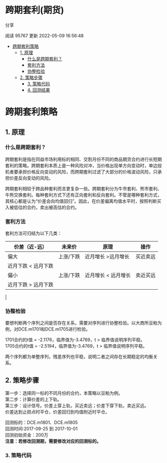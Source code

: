 # 跨期套利(期货)

分享

阅读 95767
 更新 2022-05-09 16:56:48

* [跨期套利策略](#ef9527d0cf571341)
  + [1. 原理](#4d68e06c45acd2a2)
    - [什么是跨期套利？](#82f7714859e29834)
    - [套利方法](#a61d5be123b8fa09)
    - [协整检验](#21efc72039481792)
  + [2. 策略步骤](#c306d1ad1c8a5699)
    - [3. 策略代码](#69a3fc437f0227e3)
    - [4. 回测结果](#7356929dacb239c9)

# 跨期套利策略

## 1. 原理

### 什么是跨期套利？

跨期套利是指在同益市场利用标的相同、交割月份不同的商品期货合约进行长短期套利的策略。跨期套利本质上是一种风险对冲，当价格出现单方向变动时，单边投机者要承担价格反向变动的风险，而跨期套利过滤了大部分的价格波动风险，只承担价差反向变动的风险。

跨期套利相较于跨品种套利而言更复杂一些。跨期套利分为牛市套利、熊市套利、牛熊交换套利。每种套利方式下还有正向套利和反向套利。不管是哪种套利方式，其核心都是认为“价差会向均值回归”。因此，在价差偏离均值水平时，按照判断买入被低估的合约，卖出被高估的合约。

### 套利方法

套利方法可归结为以下几类：

| 价差（近-远） | 未来价 | 原理 | 操作 |
| --- | --- | --- | --- |
| 偏大 | 上涨/下跌 | 近月增长 >远月增长 | 买近卖远 |
| 近月下跌 < 远月下跌 |
| 偏小 | 上涨/下跌 | 近月增长 < 远月增长 | 卖近买远 |
| 近月下跌 > 远月下跌 |
|

### 协整检验

要想判断两个序列之间是否存在关系，需要对序列进行协整检验。以大商所豆粕为例，对DCE.m1701和DCE.m1705进行检验。

1701合约的t值 = -2.1176，临界值为-3.4769，t > 临界值说明序列平稳。  
1705合约的t值 = -2.5194，临界值为-3.4769，t > 临界值说明序列平稳。

两个序列都为单整序列，残差序列也平稳，说明二者之间存在长期稳定的均衡关系。

## 2. 策略步骤

第一步：选择同一标的不同月份的合约，本策略以豆粕为例。  
第二步：计算价差的上下轨。  
第三步：设计信号。价差上穿上轨，买近卖远；价差下穿下轨，卖近买远。  
价差达到止损点时平仓，价差回归到均值附近时平仓。

回测标的：DCE.m1801、DCE.m1805  
回测时间:2017-09-25 到 2017-10-01  
回测初始资金：200万  
**注意：若修改回测期，需要修改对应的回测标的。**

### 3. 策略代码

```